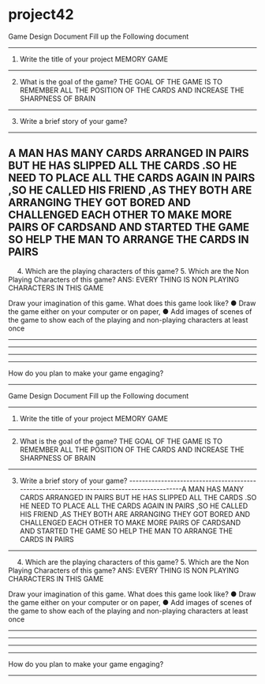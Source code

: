 # project42
Game Design Document
Fill up the Following document 

________________________________________



1.	Write the title of your project
                  MEMORY GAME
________________________________________

2.	What is the goal of the game? 
THE GOAL OF THE GAME IS TO REMEMBER ALL THE POSITION OF THE CARDS AND INCREASE THE SHARPNESS OF BRAIN
________________________________________


3.	Write a brief story of your game?
-------------------------------------------------------------------------------------------
A MAN HAS MANY CARDS ARRANGED IN PAIRS BUT HE HAS SLIPPED ALL THE CARDS .SO HE NEED TO PLACE ALL THE CARDS AGAIN IN PAIRS ,SO HE CALLED HIS FRIEND ,AS THEY BOTH ARE ARRANGING THEY GOT BORED AND CHALLENGED EACH OTHER TO MAKE MORE PAIRS OF CARDSAND AND STARTED THE GAME SO HELP THE MAN TO ARRANGE THE CARDS IN PAIRS
--------------------------------------------------------------------------------------------

 
4.	Which are the playing characters of this game? 
5.	Which are the Non Playing Characters of this game?
ANS: EVERY THING IS NON PLAYING CHARACTERS IN THIS GAME

Draw your imagination of this game. What does this game look like?
●	Draw the game either on your computer or on paper, 
●	Add images of scenes of the game to show each of the playing and non-playing characters at least once












________________________________________
________________________________________
________________________________________
________________________________________

How do you plan to make your game engaging? 
________________________________________________________________________________________________________________________________________________________________



Game Design Document
Fill up the Following document 

________________________________________



1.	Write the title of your project
                  MEMORY GAME
________________________________________

2.	What is the goal of the game? 
THE GOAL OF THE GAME IS TO REMEMBER ALL THE POSITION OF THE CARDS AND INCREASE THE SHARPNESS OF BRAIN
________________________________________


3.	Write a brief story of your game?
-------------------------------------------------------------------------------------------A MAN HAS MANY CARDS ARRANGED IN PAIRS BUT HE HAS SLIPPED ALL THE CARDS .SO HE NEED TO PLACE ALL THE CARDS AGAIN IN PAIRS ,SO HE CALLED HIS FRIEND ,AS THEY BOTH ARE ARRANGING THEY GOT BORED AND CHALLENGED EACH OTHER TO MAKE MORE PAIRS OF CARDSAND AND STARTED THE GAME SO HELP THE MAN TO ARRANGE THE CARDS IN PAIRS
--------------------------------------------------------------------------------------------

 
4.	Which are the playing characters of this game? 
5.	Which are the Non Playing Characters of this game?
ANS: EVERY THING IS NON PLAYING CHARACTERS IN THIS GAME

Draw your imagination of this game. What does this game look like?
●	Draw the game either on your computer or on paper, 
●	Add images of scenes of the game to show each of the playing and non-playing characters at least once












________________________________________
________________________________________
________________________________________
________________________________________

How do you plan to make your game engaging? 
________________________________________________________________________________________________________________________________________________________________



